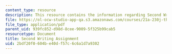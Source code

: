 ```yaml
---
content_type: resource
description: This resource contains the information regarding Second Writing Assignment.
file: https://ol-ocw-studio-app-qa.s3.amazonaws.com/courses/21a-230j-the-contemporary-american-family-spring-2004/2bdf20f0604be40df57c6c6a1d7a9302_MIT21A_230JS04_secondassig.pdf
file_type: application/pdf
parent_uid: 939fc852-d98d-8cee-9009-5f325b99cab5
resourcetype: Document
title: Second Writing Assignment
uid: 2bdf20f0-604b-e40d-f57c-6c6a1d7a9302
---
```

